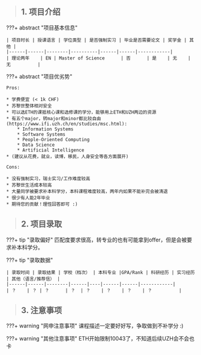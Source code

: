 > ## **1. 项目介绍**

???+ abstract "项目基本信息" 

    | 项目时长 | 授课语言 | 学位类型 | 是否强制实习 | 毕业是否需要论文 | 奖学金 | 其他 |
    |------|------|--------|----------|------|------|------------|
    | 理论两年    | EN | Master of Science      | 否      | 是    | 无    | 无          |

???+ abstract "项目优劣势" 

    Pros:
    
    * 学费便宜 (< 1k CHF)
    * 苏黎世整体相对安全
    * 可以选ETH的课抵核心课和选修课的学分，能够用上ETH和UZH两边的资源
    * 有五个major，转major和minor都比较自由 (https://www.ifi.uzh.ch/en/studies/msc.html):
        * Information Systems
        * Software Systems
        * People-Oriented Computing
        * Data Science
        * Artificial Intelligence
    * (建议从花费，就业，读博，移民，人身安全等各方面展开)
    
    Cons:

    * 没有强制实习，瑞士实习/工作难度较高
    * 苏黎世生活成本较高
    * 大量同学被要求补本科学分，本科课程难度较高，两年内如果不能补完会被清退
    * 很少有人能2年毕业
    * 期待您的贡献！理性回答即可 :)

> ## **2. 项目录取**

???+ tip "录取偏好"
    匹配度要求很高，转专业的也有可能拿到offer，但是会被要求补本科学分。

???+ tip "录取数据"

    | 录取时间 | 录取结果 | 学校（档次） | 本科专业 |GPA/Rank | 科研经历 | 实习经历 | 其他（语言/推荐信） |
    |------|------|--------|------|----|------|------|------------|
    | ？    | ？ | ？      | ？  | ？    | ？    | ？    | ？          |


> ## **3. 注意事项**

???+ warning "网申注意事项"
    课程描述一定要好好写，争取做到不补学分 :)

???+ warning "其他注意事项"
    ETH开始限制10043了，不知道后续UZH会不会也卡

